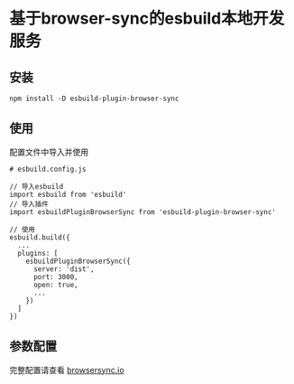 # 基于browser-sync的esbuild本地开发服务

## 安装
`
  npm install -D esbuild-plugin-browser-sync
`

## 使用
配置文件中导入并使用
```
# esbuild.config.js

// 导入esbuild
import esbuild from 'esbuild'
// 导入插件
import esbuildPluginBrowserSync from 'esbuild-plugin-browser-sync'

// 使用
esbuild.build({
  ...
  plugins: [
    esbuildPluginBrowserSync({
      server: 'dist',
      port: 3000,
      open: true,
      ...
    })
  ]
})
```

## 参数配置

完整配置请查看 [browsersync.io](https://browsersync.io/docs/options)